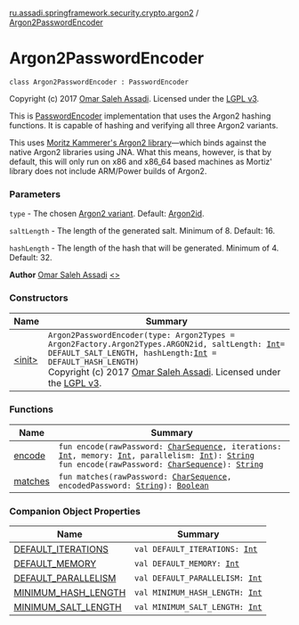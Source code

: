 [ru.assadi.springframework.security.crypto.argon2](../index.md) / [Argon2PasswordEncoder](./index.md)

# Argon2PasswordEncoder

`class Argon2PasswordEncoder : PasswordEncoder`

Copyright (c) 2017 [Omar Saleh Assadi](https//assadi.ru/).
Licensed under the [LGPL v3](https//www.gnu.org/licenses/lgpl-3.0.txt).

This is [PasswordEncoder](#) implementation that uses the Argon2 hashing functions.
It is capable of hashing and verifying all three Argon2 variants.

This uses [Moritz Kammerer's Argon2 library](https//github.com/phxql/argon2-jvm)—which binds against the native
Argon2 libraries using JNA. What this means, however, is that by default, this will only run on x86 and x86_64 based
machines as Mortiz' library does not include ARM/Power builds of Argon2.

### Parameters

`type` - The chosen [Argon2 variant](#). Default: [Argon2id](#).

`saltLength` - The length of the generated salt. Minimum of 8. Default: 16.

`hashLength` - The length of the hash that will be generated. Minimum of 4. Default: 32.

**Author**
[Omar Saleh Assadi](https//assadi.ru/) [&lt;&gt;](#)

### Constructors

| Name | Summary |
|---|---|
| [&lt;init&gt;](-init-.md) | `Argon2PasswordEncoder(type: Argon2Types = Argon2Factory.Argon2Types.ARGON2id, saltLength: `[`Int`](https://kotlinlang.org/api/latest/jvm/stdlib/kotlin/-int/index.html)` = DEFAULT_SALT_LENGTH, hashLength: `[`Int`](https://kotlinlang.org/api/latest/jvm/stdlib/kotlin/-int/index.html)` = DEFAULT_HASH_LENGTH)`<br>Copyright (c) 2017 [Omar Saleh Assadi](https//assadi.ru/). Licensed under the [LGPL v3](https//www.gnu.org/licenses/lgpl-3.0.txt). |

### Functions

| Name | Summary |
|---|---|
| [encode](encode.md) | `fun encode(rawPassword: `[`CharSequence`](https://kotlinlang.org/api/latest/jvm/stdlib/kotlin/-char-sequence/index.html)`, iterations: `[`Int`](https://kotlinlang.org/api/latest/jvm/stdlib/kotlin/-int/index.html)`, memory: `[`Int`](https://kotlinlang.org/api/latest/jvm/stdlib/kotlin/-int/index.html)`, parallelism: `[`Int`](https://kotlinlang.org/api/latest/jvm/stdlib/kotlin/-int/index.html)`): `[`String`](https://kotlinlang.org/api/latest/jvm/stdlib/kotlin/-string/index.html)<br>`fun encode(rawPassword: `[`CharSequence`](https://kotlinlang.org/api/latest/jvm/stdlib/kotlin/-char-sequence/index.html)`): `[`String`](https://kotlinlang.org/api/latest/jvm/stdlib/kotlin/-string/index.html) |
| [matches](matches.md) | `fun matches(rawPassword: `[`CharSequence`](https://kotlinlang.org/api/latest/jvm/stdlib/kotlin/-char-sequence/index.html)`, encodedPassword: `[`String`](https://kotlinlang.org/api/latest/jvm/stdlib/kotlin/-string/index.html)`): `[`Boolean`](https://kotlinlang.org/api/latest/jvm/stdlib/kotlin/-boolean/index.html) |

### Companion Object Properties

| Name | Summary |
|---|---|
| [DEFAULT_ITERATIONS](-d-e-f-a-u-l-t_-i-t-e-r-a-t-i-o-n-s.md) | `val DEFAULT_ITERATIONS: `[`Int`](https://kotlinlang.org/api/latest/jvm/stdlib/kotlin/-int/index.html) |
| [DEFAULT_MEMORY](-d-e-f-a-u-l-t_-m-e-m-o-r-y.md) | `val DEFAULT_MEMORY: `[`Int`](https://kotlinlang.org/api/latest/jvm/stdlib/kotlin/-int/index.html) |
| [DEFAULT_PARALLELISM](-d-e-f-a-u-l-t_-p-a-r-a-l-l-e-l-i-s-m.md) | `val DEFAULT_PARALLELISM: `[`Int`](https://kotlinlang.org/api/latest/jvm/stdlib/kotlin/-int/index.html) |
| [MINIMUM_HASH_LENGTH](-m-i-n-i-m-u-m_-h-a-s-h_-l-e-n-g-t-h.md) | `val MINIMUM_HASH_LENGTH: `[`Int`](https://kotlinlang.org/api/latest/jvm/stdlib/kotlin/-int/index.html) |
| [MINIMUM_SALT_LENGTH](-m-i-n-i-m-u-m_-s-a-l-t_-l-e-n-g-t-h.md) | `val MINIMUM_SALT_LENGTH: `[`Int`](https://kotlinlang.org/api/latest/jvm/stdlib/kotlin/-int/index.html) |
